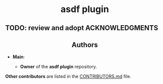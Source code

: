 <h1 align="center">asdf <YOUR TOOL UC> plugin</h1>


## TODO: review and adopt ACKNOWLEDGMENTS 

<h2 align="center">Authors</h2>

- **Main**: [<YOUR GIT USERNAME>](<TOOL REPO>)  

    - **Owner** of the **asdf <YOUR TOOL UC> plugin** repository.

**Other contributors** are listed in the [CONTRIBUTORS.md][contributors] file.

[contributors]: ./CONTRIBUTORS.md